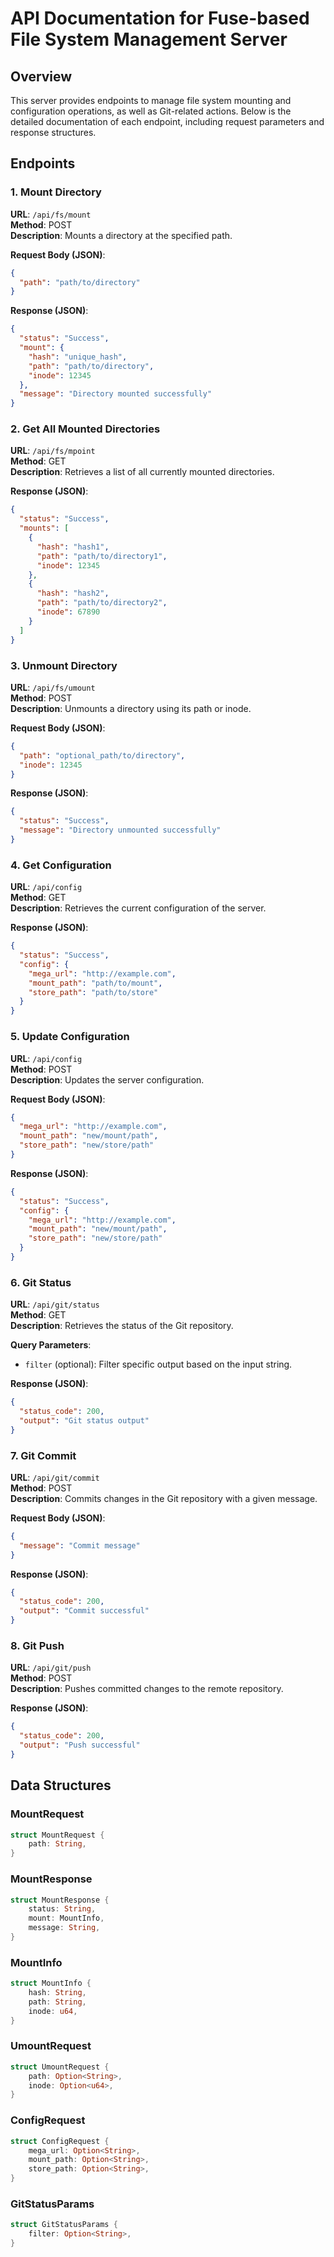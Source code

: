 # API Documentation for Fuse-based File System Management Server

## Overview
This server provides endpoints to manage file system mounting and configuration operations, as well as Git-related actions. Below is the detailed documentation of each endpoint, including request parameters and response structures.

## Endpoints

### 1. **Mount Directory**
**URL**: `/api/fs/mount`  
**Method**: POST  
**Description**: Mounts a directory at the specified path.

**Request Body (JSON)**:
```json
{
  "path": "path/to/directory"
}
```

**Response (JSON)**:
```json
{
  "status": "Success",
  "mount": {
    "hash": "unique_hash",
    "path": "path/to/directory",
    "inode": 12345
  },
  "message": "Directory mounted successfully"
}
```

### 2. **Get All Mounted Directories**
**URL**: `/api/fs/mpoint`  
**Method**: GET  
**Description**: Retrieves a list of all currently mounted directories.

**Response (JSON)**:
```json
{
  "status": "Success",
  "mounts": [
    {
      "hash": "hash1",
      "path": "path/to/directory1",
      "inode": 12345
    },
    {
      "hash": "hash2",
      "path": "path/to/directory2",
      "inode": 67890
    }
  ]
}
```

### 3. **Unmount Directory**
**URL**: `/api/fs/umount`  
**Method**: POST  
**Description**: Unmounts a directory using its path or inode.

**Request Body (JSON)**:
```json
{
  "path": "optional_path/to/directory",
  "inode": 12345
}
```

**Response (JSON)**:
```json
{
  "status": "Success",
  "message": "Directory unmounted successfully"
}
```

### 4. **Get Configuration**
**URL**: `/api/config`  
**Method**: GET  
**Description**: Retrieves the current configuration of the server.

**Response (JSON)**:
```json
{
  "status": "Success",
  "config": {
    "mega_url": "http://example.com",
    "mount_path": "path/to/mount",
    "store_path": "path/to/store"
  }
}
```

### 5. **Update Configuration**
**URL**: `/api/config`  
**Method**: POST  
**Description**: Updates the server configuration.

**Request Body (JSON)**:
```json
{
  "mega_url": "http://example.com",
  "mount_path": "new/mount/path",
  "store_path": "new/store/path"
}
```

**Response (JSON)**:
```json
{
  "status": "Success",
  "config": {
    "mega_url": "http://example.com",
    "mount_path": "new/mount/path",
    "store_path": "new/store/path"
  }
}
```

### 6. **Git Status**
**URL**: `/api/git/status`  
**Method**: GET  
**Description**: Retrieves the status of the Git repository.

**Query Parameters**:
- `filter` (optional): Filter specific output based on the input string.

**Response (JSON)**:
```json
{
  "status_code": 200,
  "output": "Git status output"
}
```

### 7. **Git Commit**
**URL**: `/api/git/commit`  
**Method**: POST  
**Description**: Commits changes in the Git repository with a given message.

**Request Body (JSON)**:
```json
{
  "message": "Commit message"
}
```

**Response (JSON)**:
```json
{
  "status_code": 200,
  "output": "Commit successful"
}
```

### 8. **Git Push**
**URL**: `/api/git/push`  
**Method**: POST  
**Description**: Pushes committed changes to the remote repository.

**Response (JSON)**:
```json
{
  "status_code": 200,
  "output": "Push successful"
}
```

## Data Structures
### MountRequest
```rust
struct MountRequest {
    path: String,
}
```

### MountResponse
```rust
struct MountResponse {
    status: String,
    mount: MountInfo,
    message: String,
}
```

### MountInfo
```rust
struct MountInfo {
    hash: String,
    path: String,
    inode: u64,
}
```

### UmountRequest
```rust
struct UmountRequest {
    path: Option<String>,
    inode: Option<u64>,
}
```

### ConfigRequest
```rust
struct ConfigRequest {
    mega_url: Option<String>,
    mount_path: Option<String>,
    store_path: Option<String>,
}
```

### GitStatusParams
```rust
struct GitStatusParams {
    filter: Option<String>,
}
```

